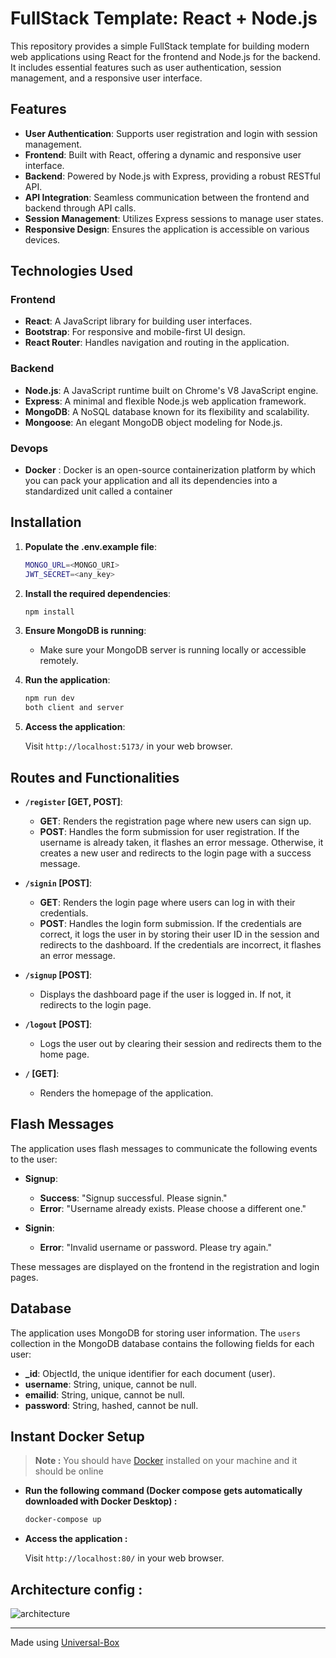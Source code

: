 # FullStack Template: React + Node.js

This repository provides a simple FullStack template for building modern web applications using React for the frontend and Node.js for the backend. It includes essential features such as user authentication, session management, and a responsive user interface.

## Features

- **User Authentication**: Supports user registration and login with session management.
- **Frontend**: Built with React, offering a dynamic and responsive user interface.
- **Backend**: Powered by Node.js with Express, providing a robust RESTful API.
- **API Integration**: Seamless communication between the frontend and backend through API calls.
- **Session Management**: Utilizes Express sessions to manage user states.
- **Responsive Design**: Ensures the application is accessible on various devices.

## Technologies Used

### Frontend

- **React**: A JavaScript library for building user interfaces.
- **Bootstrap**: For responsive and mobile-first UI design.
- **React Router**: Handles navigation and routing in the application.

### Backend

- **Node.js**: A JavaScript runtime built on Chrome's V8 JavaScript engine.
- **Express**: A minimal and flexible Node.js web application framework.
- **MongoDB**: A NoSQL database known for its flexibility and scalability.
- **Mongoose**: An elegant MongoDB object modeling for Node.js.

### Devops

- **Docker** : Docker is an open-source containerization platform by which you can pack your application and all its dependencies into a standardized unit called a container

## Installation
1. **Populate the .env.example file**:

   ```bash
   MONGO_URL=<MONGO_URI>
   JWT_SECRET=<any_key>
   ```

2. **Install the required dependencies**:

   ```bash
   npm install
   ```

3. **Ensure MongoDB is running**:
   - Make sure your MongoDB server is running locally or accessible remotely.

4. **Run the application**:

   ```bash
   npm run dev
   both client and server
   ```

5. **Access the application**:

   Visit `http://localhost:5173/` in your web browser.

## Routes and Functionalities

- **`/register` [GET, POST]**:
  - **GET**: Renders the registration page where new users can sign up.
  - **POST**: Handles the form submission for user registration. If the username is already taken, it flashes an error message. Otherwise, it creates a new user and redirects to the login page with a success message.

- **`/signin` [POST]**:
  - **GET**: Renders the login page where users can log in with their credentials.
  - **POST**: Handles the login form submission. If the credentials are correct, it logs the user in by storing their user ID in the session and redirects to the dashboard. If the credentials are incorrect, it flashes an error message.

- **`/signup` [POST]**:
  - Displays the dashboard page if the user is logged in. If not, it redirects to the login page.

- **`/logout` [POST]**:
  - Logs the user out by clearing their session and redirects them to the home page.

- **`/` [GET]**:
  - Renders the homepage of the application.

## Flash Messages

The application uses flash messages to communicate the following events to the user:

- **Signup**:
  - **Success**: "Signup successful. Please signin."
  - **Error**: "Username already exists. Please choose a different one."
  
- **Signin**:
  - **Error**: "Invalid username or password. Please try again."

These messages are displayed on the frontend in the registration and login pages.

## Database

The application uses MongoDB for storing user information. The `users` collection in the MongoDB database contains the following fields for each user:

- **_id**: ObjectId, the unique identifier for each document (user).
- **username**: String, unique, cannot be null.
- **emailid**: String, unique, cannot be null.
- **password**: String, hashed, cannot be null.


## Instant Docker Setup

> **Note :** You should have [Docker](https://docs.docker.com/get-started/get-docker/) installed on your machine and it should be online

- **Run the following command (Docker compose gets automatically downloaded with Docker Desktop) :**

  ```bash
  docker-compose up
  ```

- **Access the application :**

  Visit `http://localhost:80/` in your web browser.

## Architecture config :

![architecture](https://github.com/user-attachments/assets/1f6de5a6-4bf8-4832-a48d-e129172258a8)

---

Made using [Universal-Box](https://github.com/Abhishek-Mallick/universal-box)